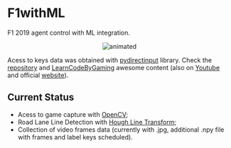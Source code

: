 # F1withML
F1 2019 agent control with ML integration.

<p align="center">
  <img src="Demo/demo.gif" alt="animated" />
</p>
 
Acess to keys data was obtained with [pydirectinput](https://github.com/learncodebygaming/pydirectinput) library. Check the [repository](https://github.com/learncodebygaming/pydirectinput) and [LearnCodeByGaming](https://github.com/learncodebygaming) awesome content (also on [Youtube](https://www.youtube.com/channel/UCD8vb6Bi7_K_78nItq5YITA) and official [website](https://learncodebygaming.com/)).

## Current Status

- Acess to game capture with [OpenCV](https://docs.opencv.org/master/d6/d00/tutorial_py_root.html);
- Road Lane Line Detection with [Hough Line Transform](https://opencv24-python-tutorials.readthedocs.io/en/stable/py_tutorials/py_imgproc/py_houghlines/py_houghlines.html);
- Collection of video frames data (currently with .jpg, additional .npy file with frames and label keys scheduled).
